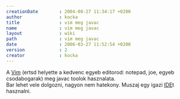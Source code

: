 ```yaml
---
creationDate        : 2004-08-27 11:34:17 +0200 
author              : kocka 
title               : vim meg javac 
name                : vim meg javac 
layout              : wiki 
path                : vim meg javac 
date                : 2006-03-27 11:52:54 +0200 
version             : 2 
creator             : kocka 
---
```

A [Vim](VIM.html) (ertsd helyette a kedvenc egyeb editorod: notepad, joe, egyeb csodabogarak) meg javac toolok hasznalata.<br/>
Bar lehet vele dolgozni, nagyon nem hatekony. Muszaj egy igazi [IDE](IDE.html)t hasznalni.
